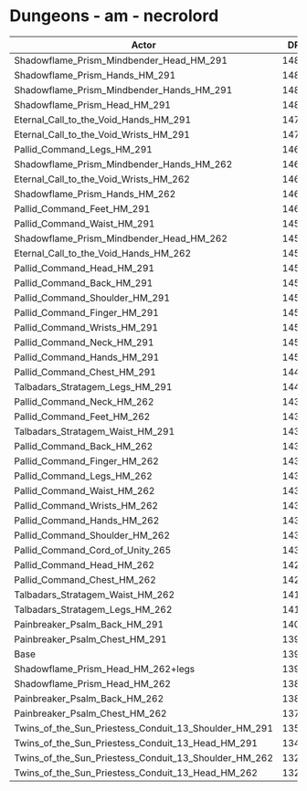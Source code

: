 # Dungeons - am - necrolord
| Actor | DPS | Increase |
|---|:---:|:---:|
|Shadowflame_Prism_Mindbender_Head_HM_291|14846|6.73%|
|Shadowflame_Prism_Hands_HM_291|14845|6.72%|
|Shadowflame_Prism_Mindbender_Hands_HM_291|14834|6.64%|
|Shadowflame_Prism_Head_HM_291|14831|6.62%|
|Eternal_Call_to_the_Void_Hands_HM_291|14785|6.29%|
|Eternal_Call_to_the_Void_Wrists_HM_291|14783|6.28%|
|Pallid_Command_Legs_HM_291|14648|5.31%|
|Shadowflame_Prism_Mindbender_Hands_HM_262|14634|5.20%|
|Eternal_Call_to_the_Void_Wrists_HM_262|14619|5.10%|
|Shadowflame_Prism_Hands_HM_262|14616|5.08%|
|Pallid_Command_Feet_HM_291|14614|5.06%|
|Pallid_Command_Waist_HM_291|14594|4.92%|
|Shadowflame_Prism_Mindbender_Head_HM_262|14561|4.68%|
|Eternal_Call_to_the_Void_Hands_HM_262|14558|4.66%|
|Pallid_Command_Head_HM_291|14548|4.59%|
|Pallid_Command_Back_HM_291|14547|4.58%|
|Pallid_Command_Shoulder_HM_291|14544|4.56%|
|Pallid_Command_Finger_HM_291|14543|4.55%|
|Pallid_Command_Wrists_HM_291|14538|4.51%|
|Pallid_Command_Neck_HM_291|14534|4.49%|
|Pallid_Command_Hands_HM_291|14531|4.46%|
|Pallid_Command_Chest_HM_291|14495|4.21%|
|Talbadars_Stratagem_Legs_HM_291|14429|3.73%|
|Pallid_Command_Neck_HM_262|14398|3.51%|
|Pallid_Command_Feet_HM_262|14389|3.44%|
|Talbadars_Stratagem_Waist_HM_291|14388|3.44%|
|Pallid_Command_Back_HM_262|14375|3.34%|
|Pallid_Command_Finger_HM_262|14375|3.34%|
|Pallid_Command_Legs_HM_262|14374|3.34%|
|Pallid_Command_Waist_HM_262|14371|3.31%|
|Pallid_Command_Wrists_HM_262|14363|3.26%|
|Pallid_Command_Hands_HM_262|14339|3.08%|
|Pallid_Command_Shoulder_HM_262|14336|3.06%|
|Pallid_Command_Cord_of_Unity_265|14307|2.85%|
|Pallid_Command_Head_HM_262|14297|2.78%|
|Pallid_Command_Chest_HM_262|14224|2.26%|
|Talbadars_Stratagem_Waist_HM_262|14182|1.96%|
|Talbadars_Stratagem_Legs_HM_262|14154|1.75%|
|Painbreaker_Psalm_Back_HM_291|14017|0.77%|
|Painbreaker_Psalm_Chest_HM_291|13972|0.45%|
|Base|13910|0.00%|
|Shadowflame_Prism_Head_HM_262+legs|13907|-0.02%|
|Shadowflame_Prism_Head_HM_262|13870|-0.29%|
|Painbreaker_Psalm_Back_HM_262|13850|-0.43%|
|Painbreaker_Psalm_Chest_HM_262|13744|-1.19%|
|Twins_of_the_Sun_Priestess_Conduit_13_Shoulder_HM_291|13501|-2.94%|
|Twins_of_the_Sun_Priestess_Conduit_13_Head_HM_291|13460|-3.24%|
|Twins_of_the_Sun_Priestess_Conduit_13_Shoulder_HM_262|13294|-4.43%|
|Twins_of_the_Sun_Priestess_Conduit_13_Head_HM_262|13237|-4.84%|
